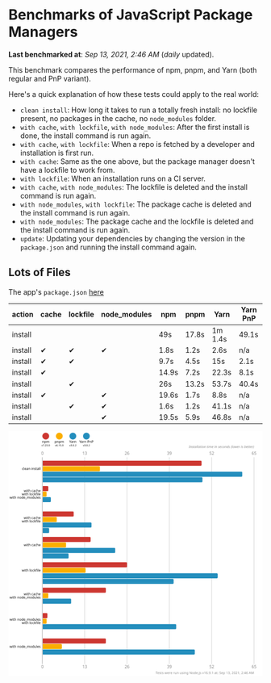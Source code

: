 # Benchmarks of JavaScript Package Managers

**Last benchmarked at**: _Sep 13, 2021, 2:46 AM_ (_daily_ updated).

This benchmark compares the performance of npm, pnpm, and Yarn (both regular and PnP variant).

Here's a quick explanation of how these tests could apply to the real world:

- `clean install`: How long it takes to run a totally fresh install: no lockfile present, no packages in the cache, no `node_modules` folder.
- `with cache`, `with lockfile`, `with node_modules`: After the first install is done, the install command is run again.
- `with cache`, `with lockfile`: When a repo is fetched by a developer and installation is first run.
- `with cache`: Same as the one above, but the package manager doesn't have a lockfile to work from.
- `with lockfile`: When an installation runs on a CI server.
- `with cache`, `with node_modules`: The lockfile is deleted and the install command is run again.
- `with node_modules`, `with lockfile`: The package cache is deleted and the install command is run again.
- `with node_modules`: The package cache and the lockfile is deleted and the install command is run again.
- `update`: Updating your dependencies by changing the version in the `package.json` and running the install command again.

## Lots of Files

The app's `package.json` [here](https://github.com/pnpm/pnpm.github.io/blob/main/benchmarks/fixtures/alotta-files/package.json)

| action  | cache | lockfile | node_modules| npm | pnpm | Yarn | Yarn PnP |
| ---     | ---   | ---      | ---         | --- | ---  | ---  | ---      |
| install |       |          |             | 49s | 17.8s | 1m 1.4s | 49.1s |
| install | ✔     | ✔        | ✔           | 1.8s | 1.2s | 2.6s | n/a |
| install | ✔     | ✔        |             | 9.7s | 4.5s | 15s | 2.1s |
| install | ✔     |          |             | 14.9s | 7.2s | 22.3s | 8.1s |
| install |       | ✔        |             | 26s | 13.2s | 53.7s | 40.4s |
| install | ✔     |          | ✔           | 19.6s | 1.7s | 8.8s | n/a |
| install |       | ✔        | ✔           | 1.6s | 1.2s | 41.1s | n/a |
| install |       |          | ✔           | 19.5s | 5.9s | 46.8s | n/a |

![Graph of the alotta-files results](../../static/img/benchmarks/alotta-files.svg)